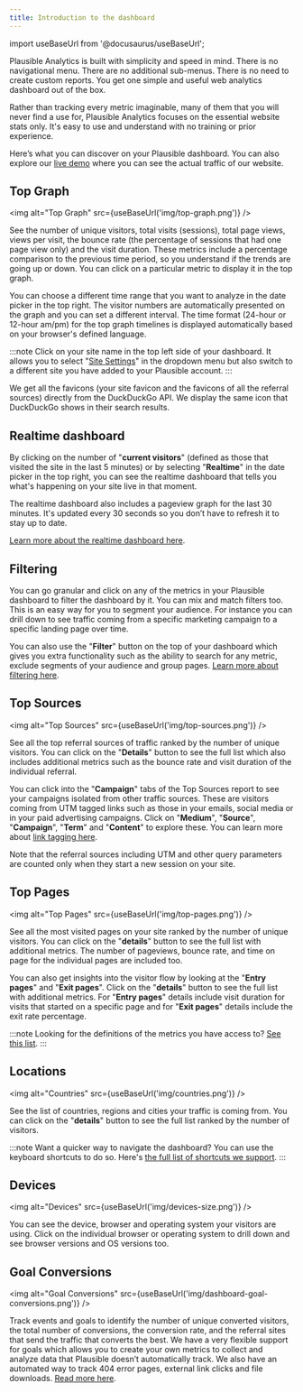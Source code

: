 ```yaml
---
title: Introduction to the dashboard
--- 
```


import useBaseUrl from '@docusaurus/useBaseUrl';

Plausible Analytics is built with simplicity and speed in mind. There is no navigational menu. There are no additional sub-menus. There is no need to create custom reports. You get one simple and useful web analytics dashboard out of the box.

Rather than tracking every metric imaginable, many of them that you will never find a use for, Plausible Analytics focuses on the essential website stats only. It's easy to use and understand with no training or prior experience.

Here’s what you can discover on your Plausible dashboard. You can also explore our [live demo](https://plausible.io/plausible.io) where you can see the actual traffic of our website.

## Top Graph

<img alt="Top Graph" src={useBaseUrl('img/top-graph.png')} />

See the number of unique visitors, total visits (sessions), total page views, views per visit, the bounce rate (the percentage of sessions that had one page view only) and the visit duration. These metrics include a percentage comparison to the previous time period, so you understand if the trends are going up or down. You can click on a particular metric to display it in the top graph.

You can choose a different time range that you want to analyze in the date picker in the top right. The visitor numbers are automatically presented on the graph and you can set a different interval. The time format (24-hour or 12-hour am/pm) for the top graph timelines is displayed automatically based on your browser's defined language.

:::note
Click on your site name in the top left side of your dashboard. It allows you to select "[Site Settings](website-settings.md)" in the dropdown menu but also switch to a different site you have added to your Plausible account.
:::

We get all the favicons (your site favicon and the favicons of all the referral sources) directly from the DuckDuckGo API. We display the same icon that DuckDuckGo shows in their search results.

## Realtime dashboard

By clicking on the number of "**current visitors**" (defined as those that visited the site in the last 5 minutes) or by selecting "**Realtime**" in the date picker in the top right, you can see the realtime dashboard that tells you what's happening on your site live in that moment. 

The realtime dashboard also includes a pageview graph for the last 30 minutes. It's updated every 30 seconds so you don’t have to refresh it to stay up to date.

[Learn more about the realtime dashboard here](realtime-dashboard.md).

## Filtering

You can go granular and click on any of the metrics in your Plausible dashboard to filter the dashboard by it. You can mix and match filters too. This is an easy way for you to segment your audience. For instance you can drill down to see traffic coming from a specific marketing campaign to a specific landing page over time.

You can also use the "**Filter**" button on the top of your dashboard which gives you extra functionality such as the ability to search for any metric, exclude segments of your audience and group pages. [Learn more about filtering here](filters-segments.md).

## Top Sources

<img alt="Top Sources" src={useBaseUrl('img/top-sources.png')} />

See all the top referral sources of traffic ranked by the number of unique visitors. You can click on the "**Details**" button to see the full list which also includes additional metrics such as the bounce rate and visit duration of the individual referral.
 
You can click into the "**Campaign**" tabs of the Top Sources report to see your campaigns isolated from other traffic sources. These are visitors coming from UTM tagged links such as those in your emails, social media or in your paid advertising campaigns. Click on "**Medium**", "**Source**", "**Campaign**", "**Term**" and "**Content**" to explore these. You can learn more about [link tagging here](manual-link-tagging.md).

Note that the referral sources including UTM and other query parameters are counted only when they start a new session on your site.

## Top Pages

<img alt="Top Pages" src={useBaseUrl('img/top-pages.png')} />

See all the most visited pages on your site ranked by the number of unique visitors. You can click on the "**details**" button to see the full list with additional metrics. The number of pageviews, bounce rate, and time on page for the individual pages are included too.

You can also get insights into the visitor flow by looking at the "**Entry pages**" and "**Exit pages**". Click on the "**details**" button to see the full list with additional metrics. For "**Entry pages**" details include visit duration for visits that started on a specific page and for "**Exit pages**" details include the exit rate percentage.

:::note
Looking for the definitions of the metrics you have access to? [See this list](metrics-definitions.md).
:::

## Locations

<img alt="Countries" src={useBaseUrl('img/countries.png')} />

See the list of countries, regions and cities your traffic is coming from. You can click on the "**details**" button to see the full list ranked by the number of visitors.

:::note
Want a quicker way to navigate the dashboard? You can use the keyboard shortcuts to do so. Here's [the full list of shortcuts we support](keyboard-shortcuts.md).
:::

## Devices

<img alt="Devices" src={useBaseUrl('img/devices-size.png')} />

You can see the device, browser and operating system your visitors are using. Click on the individual browser or operating system to drill down and see browser versions and OS versions too.

## Goal Conversions

<img alt="Goal Conversions" src={useBaseUrl('img/dashboard-goal-conversions.png')} />

Track events and goals to identify the number of unique converted visitors, the total number of conversions, the conversion rate, and the referral sites that send the traffic that converts the best. We have a very flexible support for goals which allows you to create your own metrics to collect and analyze data that Plausible doesn’t automatically track. We also have an automated way to track 404 error pages, external link clicks and file downloads. [Read more here](goal-conversions.md).
